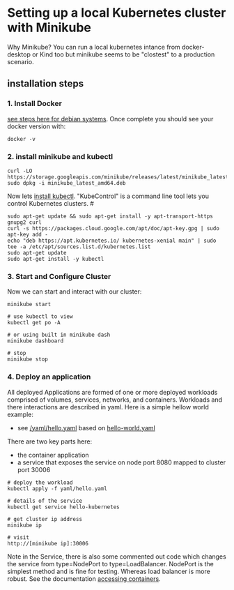 # Setting up a local Kubernetes cluster with Minikube

Why Minikube? You can run a local kubernetes intance from docker-desktop or Kind too but minikube seems to be "clostest" to a production scenario.

## installation steps

### 1. Install Docker
[see steps here for debian systems](https://techviewleo.com/how-to-install-and-use-docker-in-linux-mint/). Once complete you should see your docker version with:

```
docker -v
```

### 2. install minikube and kubectl

```
curl -LO https://storage.googleapis.com/minikube/releases/latest/minikube_latest_amd64.deb
sudo dpkg -i minikube_latest_amd64.deb
```

Now lets [install kubectl](https://kubernetes.io/docs/tasks/tools/install-kubectl/). "KubeControl" is a command line tool lets you control Kubernetes clusters. #

```
sudo apt-get update && sudo apt-get install -y apt-transport-https gnupg2 curl
curl -s https://packages.cloud.google.com/apt/doc/apt-key.gpg | sudo apt-key add -
echo "deb https://apt.kubernetes.io/ kubernetes-xenial main" | sudo tee -a /etc/apt/sources.list.d/kubernetes.list
sudo apt-get update
sudo apt-get install -y kubectl
```

### 3. Start and Configure Cluster

Now we can start and interact with our cluster:

```
minikube start

# use kubectl to view
kubectl get po -A

# or using built in minikube dash
minikube dashboard

# stop 
minikube stop
```

### 4. Deploy an application

All deployed Applications are formed of one or more deployed workloads comprised of volumes, services, networks, and containers. Workloads and there interactions are described in yaml. Here is a simple hellow world example:

- see [/yaml/hello.yaml](/yaml/hello.yaml) based on [hello-world.yaml](https://github.com/paulbouwer/hello-kubernetes)

There are two key parts here:
- the container application
- a service that exposes the service on node port 8080 mapped to cluster port 30006

```
# deploy the workload
kubectl apply -f yaml/hello.yaml 

# details of the service
kubectl get service hello-kubernetes

# get cluster ip address
minikube ip

# visit
http://[minikube ip]:30006
```

Note in the Service, there is also some commented out code which changes the service from type=NodePort to type=LoadBalancer. NodePort is the simplest method and is fine for testing. Whereas load balancer is more robust. See the documentation [accessing containers](https://minikube.sigs.k8s.io/docs/handbook/accessing/).
